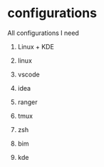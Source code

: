# configurations

All configurations I need

1. Linux + KDE

1. linux
1. vscode
1. idea
1. ranger
1. tmux
1. zsh
1. bim
1. kde
